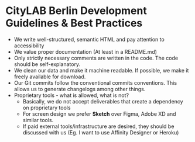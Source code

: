 # CityLAB Berlin Development Guidelines & Best Practices

- We write well-structured, semantic HTML and pay attention to accessibility
- We value proper documentation (At least in a README.md)
- Only strictly necessary comments are written in the code. The code should be self-explanatory.
- We clean our data and make it machine readable. If possible, we make it freely available for download.
- Our Git commits follow the conventional commits conventions. This allows us to generate changelogs among other things.
- Proprietary tools - what is allowed, what is not?
    - Basically, we do not accept deliverables that create a dependency on proprietary tools
    - For screen design we prefer **Sketch** over Figma, Adobe XD and similar tools.
    - If paid external tools/infrastructure are desired, they should be discussed with us (Eg. I want to use Affinity Designer or Heroku)
